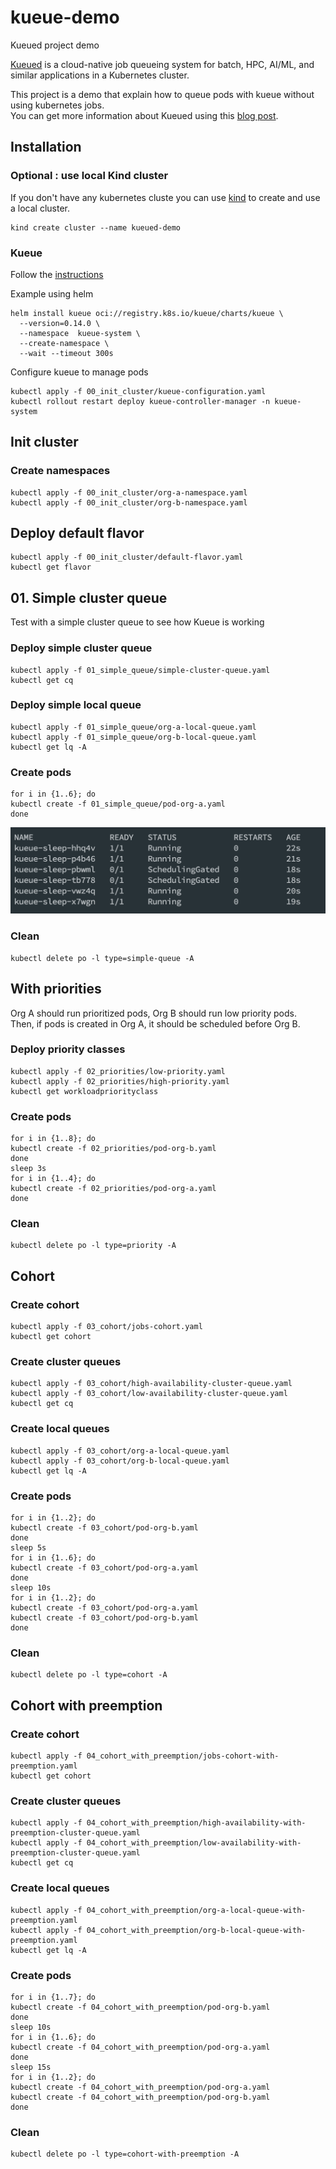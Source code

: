# kueue-demo
Kueued project demo

[Kueued](https://kueue.sigs.k8s.io/) is a cloud-native job queueing system for batch, HPC, AI/ML, and similar applications in a Kubernetes cluster.

This project is a demo that explain how to queue pods with kueue without using kubernetes jobs.   
You can get more information about Kueued using this [blog post](https://kubernetes.io/blog/2022/10/04/introducing-kueue/).

## Installation
### Optional : use local Kind cluster
If you don't have any kubernetes cluste you can use [kind](https://kind.sigs.k8s.io/) to create and use a local cluster.

```shell
kind create cluster --name kueued-demo
```

### Kueue
Follow the [instructions](https://kueue.sigs.k8s.io/docs/installation/)

Example using helm
```shell
helm install kueue oci://registry.k8s.io/kueue/charts/kueue \
  --version=0.14.0 \
  --namespace  kueue-system \
  --create-namespace \
  --wait --timeout 300s
```

Configure kueue to manage pods
```shell
kubectl apply -f 00_init_cluster/kueue-configuration.yaml 
kubectl rollout restart deploy kueue-controller-manager -n kueue-system
```

## Init cluster
### Create namespaces
```shell
kubectl apply -f 00_init_cluster/org-a-namespace.yaml
kubectl apply -f 00_init_cluster/org-b-namespace.yaml
```

## Deploy default flavor
```shell
kubectl apply -f 00_init_cluster/default-flavor.yaml
kubectl get flavor
```
## 01. Simple cluster queue
Test with a simple cluster queue to see how Kueue is working

### Deploy simple cluster queue
```shell
kubectl apply -f 01_simple_queue/simple-cluster-queue.yaml
kubectl get cq
```

### Deploy simple local queue
``` shell
kubectl apply -f 01_simple_queue/org-a-local-queue.yaml
kubectl apply -f 01_simple_queue/org-b-local-queue.yaml
kubectl get lq -A
```

### Create pods
```shell
for i in {1..6}; do
kubectl create -f 01_simple_queue/pod-org-a.yaml
done
```

![Simple queue pods](01_simple_queue/image.png)

### Clean
```shell
kubectl delete po -l type=simple-queue -A
```

## With priorities
Org A should run prioritized pods, Org B should run low priority pods.   
Then, if pods is created in Org A, it should be scheduled before Org B.

### Deploy priority classes
```shell
kubectl apply -f 02_priorities/low-priority.yaml
kubectl apply -f 02_priorities/high-priority.yaml
kubectl get workloadpriorityclass
```

### Create pods
```shell
for i in {1..8}; do
kubectl create -f 02_priorities/pod-org-b.yaml
done
sleep 3s
for i in {1..4}; do
kubectl create -f 02_priorities/pod-org-a.yaml
done
```
### Clean
```shell
kubectl delete po -l type=priority -A
```

## Cohort

### Create cohort
```shell
kubectl apply -f 03_cohort/jobs-cohort.yaml
kubectl get cohort
```

### Create cluster queues
```shell
kubectl apply -f 03_cohort/high-availability-cluster-queue.yaml
kubectl apply -f 03_cohort/low-availability-cluster-queue.yaml
kubectl get cq
```

### Create local queues
```shell
kubectl apply -f 03_cohort/org-a-local-queue.yaml
kubectl apply -f 03_cohort/org-b-local-queue.yaml
kubectl get lq -A
```

### Create pods
```shell
for i in {1..2}; do
kubectl create -f 03_cohort/pod-org-b.yaml
done
sleep 5s
for i in {1..6}; do
kubectl create -f 03_cohort/pod-org-a.yaml
done
sleep 10s
for i in {1..2}; do
kubectl create -f 03_cohort/pod-org-a.yaml
kubectl create -f 03_cohort/pod-org-b.yaml
done
```

### Clean
```shell
kubectl delete po -l type=cohort -A
```

## Cohort with preemption

### Create cohort
```shell
kubectl apply -f 04_cohort_with_preemption/jobs-cohort-with-preemption.yaml
kubectl get cohort
```

### Create cluster queues
```shell
kubectl apply -f 04_cohort_with_preemption/high-availability-with-preemption-cluster-queue.yaml
kubectl apply -f 04_cohort_with_preemption/low-availability-with-preemption-cluster-queue.yaml
kubectl get cq
```

### Create local queues
```shell
kubectl apply -f 04_cohort_with_preemption/org-a-local-queue-with-preemption.yaml
kubectl apply -f 04_cohort_with_preemption/org-b-local-queue-with-preemption.yaml
kubectl get lq -A
```

### Create pods
```shell
for i in {1..7}; do
kubectl create -f 04_cohort_with_preemption/pod-org-b.yaml
done
sleep 10s
for i in {1..6}; do
kubectl create -f 04_cohort_with_preemption/pod-org-a.yaml
done
sleep 15s
for i in {1..2}; do
kubectl create -f 04_cohort_with_preemption/pod-org-a.yaml
kubectl create -f 04_cohort_with_preemption/pod-org-b.yaml
done
```

### Clean
```shell
kubectl delete po -l type=cohort-with-preemption -A
```
